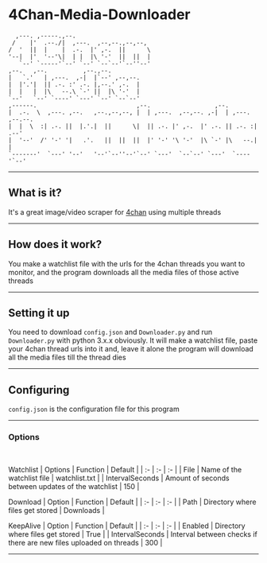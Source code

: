 # 4Chan-Media-Downloader

```
  ,---. ,-----.,--.
 /    |'  .--./|  ,---.  ,--,--.,--,--,
/  '  ||  |    |  .-.  |' ,-.  ||      \
'--|  |'  '--'\|  | |  |\ '-'  ||  ||  |
   `--' `-----'`--' `--' `--`--'`--''--'
,--.   ,--.          ,--.,--.
|   `.'   | ,---.  ,-|  |`--' ,--,--.
|  |'.'|  || .-. :' .-. |,--.' ,-.  |
|  |   |  |\   --.\ `-' ||  |\ '-'  |
`--'   `--' `----' `---' `--' `--`--'
,------.                            ,--.                  ,--.
|  .-.  \  ,---. ,--.   ,--.,--,--, |  | ,---.  ,--,--. ,-|  | ,---. ,--.--.
|  |  \  :| .-. ||  |.'.|  ||      \|  || .-. |' ,-.  |' .-. || .-. :|  .--'
|  '--'  /' '-' '|   .'.   ||  ||  ||  |' '-' '\ '-'  |\ `-' |\   --.|  |
`-------'  `---' '--'   '--'`--''--'`--' `---'  `--`--' `---'  `----'`--'
```

---

## What is it?

It's a great image/video scraper for [4chan](https://4chan.org/) using multiple threads

---

## How does it work?

You make a watchlist file with the urls for the 4chan threads you want to monitor, and the program downloads all the media files of those active threads

---

## Setting it up

You need to download `config.json` and `Downloader.py` and run `Downloader.py` with python 3.x.x obviously. It will make a watchlist file, paste your 4chan thread urls into it and, leave it alone the program will download all the media files till the thread dies

---

## Configuring

`config.json` is the configuration file for this program

---

### Options

<br>

Watchlist
| Options | Function | Default |
| :- | :- | :- |
| File | Name of the watchlist file | watchlist.txt |
| IntervalSeconds | Amount of seconds between updates of the watchlist | 150 |
<br>

Download
| Option | Function | Default |
| :- | :- | :- |
| Path | Directory where files get stored | Downloads |
<br>

KeepAlive
| Option | Function | Default |
| :- | :- | :- |
| Enabled | Directory where files get stored | True |
| IntervalSeconds | Interval between checks if there are new files uploaded on threads | 300 |

---
